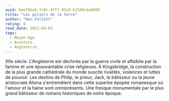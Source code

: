 ```yaml
---
uuid: 6ae7bba5-fc0c-4fff-93c0-b2160cba0909
title: "Les piliers de la terre"
author: "Ken Follett"
rating: 8
read_date: 2021-04-03
tags:
  - Moyen-âge
  - Aventure
  - Angleterre
---
```


XIIe siècle. L'Angleterre est déchirée par la guerre civile et affaiblie par la famine et une épouvantable crise religieuse. À Kingsbridge, la construction de la plus grande cathédrale du monde suscite rivalités, violences et luttes de pouvoir. Les destins de Philip, le prieur, Jack, le bâtisseur ou la jeune aristocrate Aliena s'entremêlent dans cette superbe épopée romanesque où l'amour et la haine sont omniprésents. Une fresque monumentale par le plus grand bâtisseur de romans historiques de notre époque.